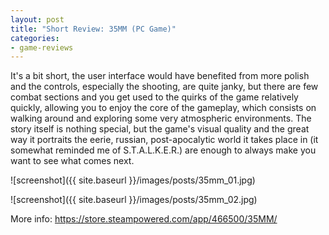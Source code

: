 ```yaml
---
layout: post
title: "Short Review: 35MM (PC Game)"
categories:
- game-reviews
---
```


<p>
It's a bit short, the user interface would have benefited from more polish and the controls, especially the shooting, are quite janky, but there are few combat sections and you get used to the quirks of the game relatively quickly, allowing you to enjoy the core of the gameplay, which consists on walking around and exploring some very atmospheric environments. The story itself is nothing special, but the game's visual quality and the great way it portraits the eerie, russian, post-apocalytic world it takes place in (it somewhat reminded me of S.T.A.L.K.E.R.) are enough to always make you want to see what comes next.
</p>


![screenshot]({{ site.baseurl }}/images/posts/35mm_01.jpg)

![screenshot]({{ site.baseurl }}/images/posts/35mm_02.jpg)


<p>More info: <a href="https://store.steampowered.com/app/466500/35MM/">https://store.steampowered.com/app/466500/35MM/</a><p>